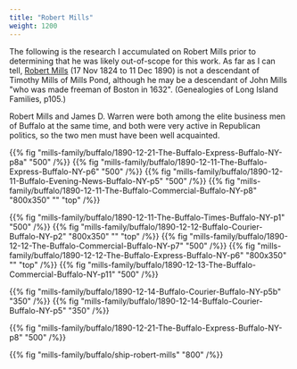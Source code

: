 ```yaml
---
title: "Robert Mills"
weight: 1200
---
```


The following is the research I accumulated on Robert Mills prior to determining that he was likely out-of-scope for this work. As far as I can tell, [Robert Mills](https://www.findagrave.com/memorial/77507182/robert-mills) (17 Nov 1824 to 11 Dec 1890) is not a descendant of Timothy Mills of Mills Pond, although he may be a descendant of John Mills "who was made freeman of Boston in 1632". (Genealogies of Long Island Families, p105.) 

<!--more-->

Robert Mills and James D. Warren were both among the elite business men of Buffalo at the same time, and both were very active in Republican politics, so the two men must have been well acquainted.

{{% fig "mills-family/buffalo/1890-12-21-The-Buffalo-Express-Buffalo-NY-p8a" "500" /%}}
{{% fig "mills-family/buffalo/1890-12-11-The-Buffalo-Express-Buffalo-NY-p6" "500" /%}}
{{% fig "mills-family/buffalo/1890-12-11-Buffalo-Evening-News-Buffalo-NY-p5" "500" /%}}
{{% fig "mills-family/buffalo/1890-12-11-The-Buffalo-Commercial-Buffalo-NY-p8" "800x350" "" "top" /%}}

{{% fig "mills-family/buffalo/1890-12-11-The-Buffalo-Times-Buffalo-NY-p1" "500" /%}}
{{% fig "mills-family/buffalo/1890-12-12-Buffalo-Courier-Buffalo-NY-p2" "800x350" "" "top" /%}}
{{% fig "mills-family/buffalo/1890-12-12-The-Buffalo-Commercial-Buffalo-NY-p7" "500" /%}}
{{% fig "mills-family/buffalo/1890-12-12-The-Buffalo-Express-Buffalo-NY-p6" "800x350" "" "top" /%}}
{{% fig "mills-family/buffalo/1890-12-13-The-Buffalo-Commercial-Buffalo-NY-p11" "500" /%}}

<div class="cols">
{{% fig "mills-family/buffalo/1890-12-14-Buffalo-Courier-Buffalo-NY-p5b" "350" /%}}
{{% fig "mills-family/buffalo/1890-12-14-Buffalo-Courier-Buffalo-NY-p5" "350" /%}}
</div>

{{% fig "mills-family/buffalo/1890-12-21-The-Buffalo-Express-Buffalo-NY-p8" "500" /%}}

{{% fig "mills-family/buffalo/ship-robert-mills" "800" /%}}




